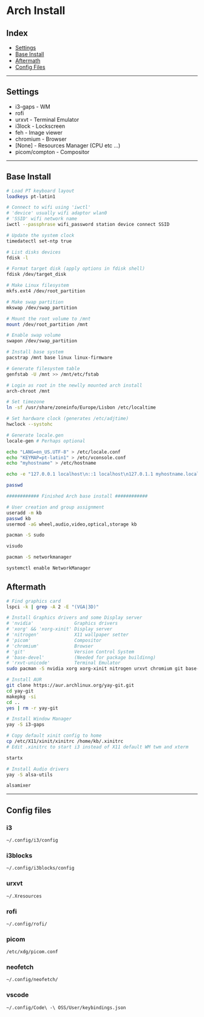 # Arch Install

## Index

- [Settings](#settings)
- [Base Install](#base-install)
- [Aftermath](#aftermath)
- [Config Files](#config-files)

___

## Settings

- i3-gaps - WM
- rofi
- urxvt - Terminal Emulator
- i3lock - Lockscreen
- feh - Image viewer
- chromium - Browser
- [None] - Resources Manager (CPU etc ...)
- picom/compton - Compositor

___

## Base Install

```bash
# Load PT keyboard layout
loadkeys pt-latin1

# Connect to wifi using 'iwctl'
# 'device' usually wifi adaptor wlan0
# 'SSID' wifi network name
iwctl --passphrase wifi_password station device connect SSID

# Update the system clock
timedatectl set-ntp true

# List disks devices
fdisk -l

# Format target disk (apply options in fdisk shell)
fdisk /dev/target_disk

# Make Linux filesystem
mkfs.ext4 /dev/root_partition

# Make swap partition
mkswap /dev/swap_partition

# Mount the root volume to /mnt
mount /dev/root_partition /mnt

# Enable swap volume
swapon /dev/swap_partition

# Install base system
pacstrap /mnt base linux linux-firmware

# Generate filesystem table
genfstab -U /mnt >> /mnt/etc/fstab

# Login as root in the newlly mounted arch install
arch-chroot /mnt

# Set timezone
ln -sf /usr/share/zoneinfo/Europe/Lisbon /etc/localtime

# Set hardware clock (generates /etc/adjtime)
hwclock --systohc

# Generate locale.gen
locale-gen # Perhaps optional

echo "LANG=en_US.UTF-8" > /etc/locale.conf
echo "KEYMAP=pt-latin1" > /etc/vconsole.conf
echo "myhostname" > /etc/hostname

echo -e "127.0.0.1 localhost\n::1 localhost\n127.0.1.1 myhostname.localdomain	myhostname" > /etc/hosts

passwd

############ Finished Arch base install ############

# User creation and group assignment
useradd -m kb
passwd kb
usermod -aG wheel,audio,video,optical,storage kb

pacman -S sudo

visudo

pacman -S networkmanager

systemctl enable NetworkManager
```

## Aftermath
```bash
# Find graphics card
lspci -k | grep -A 2 -E "(VGA|3D)"

# Install Graphics drivers and some Display server
# 'nvidia'               Graphics drivers
# 'xorg' && 'xorg-xinit' Display server
# 'nitrogen'             X11 wallpaper setter
# 'picom'                Compositor
# 'chromium'             Browser
# 'git'                  Version Control System
# 'base-devel'           (Needed for package buildinng)
# 'rxvt-unicode'         Terminal Emulator
sudo pacman -S nvidia xorg xorg-xinit nitrogen urxvt chromium git base-devel rxvt-unicode

# Install AUR
git clone https://aur.archlinux.org/yay-git.git
cd yay-git
makepkg -si
cd ..
yes | rm -r yay-git

# Install Window Manager
yay -S i3-gaps

# Copy default xinit config to home 
cp /etc/X11/xinit/xinitrc /home/kb/.xinitrc
# Edit .xinitrc to start i3 instead of X11 default WM twm and xterm

startx

# Install Audio drivers
yay -S alsa-utils

alsamixer
```

___

## Config files


### i3
`~/.config/i3/config`

### i3blocks
`~/.config/i3blocks/config`

### urxvt
`~/.Xresources`

### rofi
`~/.config/rofi/`

### picom
`/etc/xdg/picom.conf`

### neofetch
`~/.config/neofetch/`

### vscode
`~/.config/Code\ -\ OSS/User/keybindings.json`